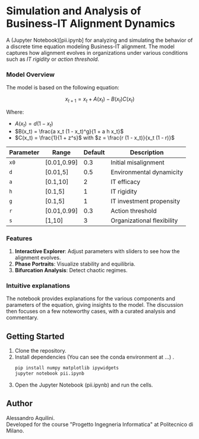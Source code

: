 # Simulation and Analysis of Business-IT Alignment Dynamics
A (Jupyter Notebook)[pii.ipynb] for analyzing and simulating the behavior of a discrete time equation modeling Business-IT alignment. The model captures how alignment evolves in organizations under various conditions such as *IT rigidity* or *action threshold*. 

### Model Overview
The model is based on the following equation:

$$ x_{t + 1} = x_t + A(x_t) - B(x_t)C(x_t) $$

Where:
- $A(x_t) = d(1 - x_t)$  
- $B(x_t) = \frac{a x_t (1 - x_t)^g}{1 + a h x_t}$  
- $C(x_t) = \frac{1}{1 + z^s}$  with $z = \frac{r (1 - x_t)}{x_t (1 - r)}$


| Parameter | Range      | Default | Description               |
|-----------|------------|---------|---------------------------|
| `x0`      | [0.01,0.99]| 0.3     | Initial misalignment      |
| `d`       | [0.01,5]   | 0.5     | Environmental dynamicity  |
| `a`       | [0.1,10]   | 2       | IT efficacy               |
| `h`       | [0.1,5]    | 1       | IT rigidity               |
| `g`       | [0.1,5]    | 1       | IT investment propensity  |
| `r`       | [0.01,0.99]| 0.3     | Action threshold          |
| `s`       | [1,10]     | 3       | Organizational flexibility|

### Features
1. **Interactive Explorer**: Adjust parameters with sliders to see how the alignment evolves.
2. **Phase Portraits**: Visualize stability and equilibria.
3. **Bifurcation Analysis**: Detect chaotic regimes. 

<!-- Add some cool images -->

### Intuitive explanations
The notebook provides explanations for the various components and parameters of the equation, giving insights to the model. 
The discussion then focuses on a few noteworthy cases, with a curated analysis and commentary.

<!-- Add some cool images -->

## Getting Started
1. Clone the repository. 
2. Install dependencies (You can see the conda environment at ...) . 
    ```bash
    pip install numpy matplotlib ipywidgets
    jupyter notebook pii.ipynb
    ```
3. Open the Jupyter Notebook (pii.ipynb) and run the cells.

## Author 
Alessandro Aquilini.  
Developed for the course "Progetto Ingegneria Informatica" at Politecnico di Milano.
